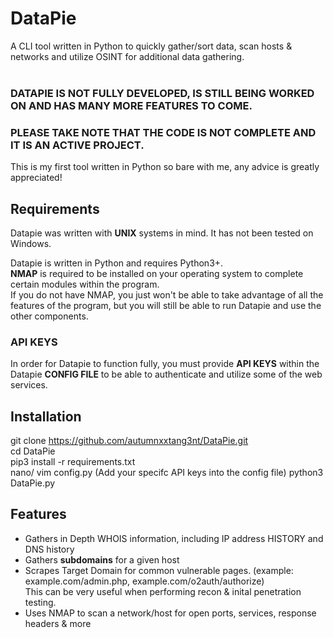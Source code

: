 # DataPie
A CLI tool written in Python to quickly gather/sort data, scan hosts &amp; networks and utilize OSINT for additional data gathering.  
</br>
### DATAPIE IS NOT FULLY DEVELOPED, IS STILL BEING WORKED ON AND HAS MANY MORE FEATURES TO COME.  
### PLEASE TAKE NOTE THAT THE CODE IS NOT COMPLETE AND IT IS AN ACTIVE PROJECT. 
This is my first tool written in Python so bare with me, any advice is greatly appreciated!

## Requirements
Datapie was written with **UNIX** systems in mind. It has not been tested on Windows. 

Datapie is written in Python and requires Python3+.  
**NMAP** is required to be installed on your operating system to complete certain modules within the program.  
If you do not have NMAP, you just won't be able to take advantage of all the features of the program, but you will still be able to run Datapie and use the other components.

### API KEYS
In order for Datapie to function fully, you must provide **API KEYS** within the Datapie **CONFIG FILE** to be able to authenticate and utilize some of the web services.

## Installation 

git clone https://github.com/autumnxxtang3nt/DataPie.git  
cd DataPie  
pip3 install -r requirements.txt  
nano/ vim config.py  (Add your specifc API keys into the config file)
python3 DataPie.py  

## Features

* Gathers in Depth WHOIS information, including IP address HISTORY and DNS history
* Gathers **subdomains** for a given host
* Scrapes Target Domain for common vulnerable pages. (example: example.com/admin.php, example.com/o2auth/authorize)    
  This can be very useful when performing recon & inital penetration testing. 
* Uses NMAP to scan a network/host for open ports, services, response headers & more

